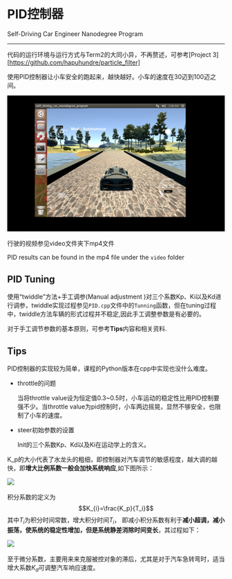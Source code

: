 # PID控制器
Self-Driving Car Engineer Nanodegree Program

---

代码的运行环境与运行方式与Term2的大同小异，不再赘述，可参考[Project 3][https://github.com/hapuhundre/particle_filter]

使用PID控制器让小车安全的跑起来，越快越好。小车的速度在30迈到100迈之间。

![](pics/pic.png)



行驶的视频参见video文件夹下mp4文件

PID results can be found in the mp4 file under the `video` folder



## PID Tuning

使用“twiddle”方法+手工调参(Manual adjustment )对三个系数Kp、Ki以及Kd进行调参，twiddle实现过程参见`PID.cpp`文件中的`Tunning`函数，但在tuning过程中，twiddle方法车辆的形式过程并不稳定,因此手工调整参数是有必要的。

对于手工调节参数的基本原则，可参考**Tips**内容和相关资料.









## Tips

PID控制器的实现较为简单，课程的Python版本在cpp中实现也没什么难度。

* throttle的问题

  当将throttle value设为恒定值0.3~0.5时，小车运动的稳定性比用PID控制要强不少。当throttle value为pid控制时，小车两边摇晃，显然不够安全，也限制了小车的速度。

* steer初始参数的设置

  Init的三个系数Kp、Kd以及Ki在运动学上的含义。


K_p的大小代表了水龙头的粗细，即控制器对汽车调节的敏感程度，越大调的越快，即**增大比例系数一般会加快系统响应**,如下图所示：

![](https://pic2.zhimg.com/80/1bf9717813a61536a354d075804f58c1_hd.jpg)

积分系数的定义为 $$K_{i}=\frac{K_p}{T_i}$$ 其中$T_i$为积分时间常数，增大积分时间$T_i$，   即减小积分系数有利于**减小超调，减小振荡，使系统的稳定性增加，但是系统静差消除时间变长**，其过程如下：

![](https://pic3.zhimg.com/7d20a7bb08b55a6e4003011ecde23623_r.jpg)

至于微分系数，主要用来来克服被控对象的滞后，尤其是对于汽车急转弯时，适当增大系数$K_d$可调整汽车响应速度。
